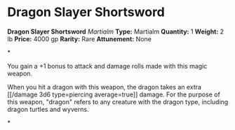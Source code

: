 # Dragon Slayer Shortsword

**Dragon Slayer Shortsword**
_Martialm_
**Type:** Martialm
**Quantity:** 1
**Weight:** 2 lb
**Price:** 4000 gp
**Rarity:** Rare
**Attunement:** None

*<p>You gain a +1 bonus to attack and damage rolls made with this magic weapon.

When you hit a dragon with this weapon, the dragon takes an extra  [[/damage 3d6 type=piercing average=true]] damage. For the purpose of this weapon, "dragon" refers to any creature with the dragon type, including dragon turtles and wyverns.</p>*